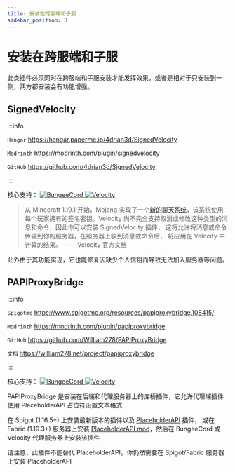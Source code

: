 ```yaml
---
title: 安装在跨服端和子服
sidebar_position: 3
---
```


# 安装在跨服端和子服

此类插件必须同时在跨服端和子服安装才能发挥效果，或者是相对于只安装到一侧，两方都安装会有功能增强。

## SignedVelocity

:::info

`Hangar` https://hangar.papermc.io/4drian3d/SignedVelocity

`Modrinth` https://modrinth.com/plugin/signedvelocity

`GitHub` https://github.com/4drian3d/SignedVelocity

:::

<!--markdownlint-disable line-length-->

核心支持：
<a href="">
  <img src="https://img.shields.io/badge/BungeeCord-orange?&style=for-the-badge" class="stylish-image" alt="BungeeCord" />
</a>
<a href="">
  <img src="https://img.shields.io/badge/Velocity-blue?&style=for-the-badge" class="stylish-image" alt="Velocity" />
</a>

> 从 Minecraft 1.19.1 开始，Mojang 实现了一个[新的聊天系统](https://zh.minecraft.wiki/w/Java%E7%89%881.19.1#%E5%B8%B8%E8%A7%84)，该系统使用每个玩家拥有的签名密钥。Velocity 尚不完全支持取消或修改这种类型的消息和命令，因此你可以安装 SignedVelocity 插件， 这将允许将消息或命令传输到你的服务器，在服务器上收到消息或命令后， 将应用在 Velocity 中计算的结果。 —— Velocity 官方文档

此外由于其功能实现，它也能修复因缺少个人信钥而导致无法加入服务器等问题。

## PAPIProxyBridge

:::info

`Spigotmc` https://www.spigotmc.org/resources/papiproxybridge.108415/

`Modrinth` https://modrinth.com/plugin/papiproxybridge

`GitHub` https://github.com/WiIIiam278/PAPIProxyBridge

`文档` https://william278.net/project/papiproxybridge

:::

核心支持：
<a href="">
  <img src="https://img.shields.io/badge/BungeeCord-orange?&style=for-the-badge" class="stylish-image" alt="BungeeCord" />
</a>
<a href="">
  <img src="https://img.shields.io/badge/Velocity-blue?&style=for-the-badge" class="stylish-image" alt="Velocity" />
</a>

PAPIProxyBridge 是安装在后端和代理服务器上的库桥插件，它允许代理端插件使用 PlaceholderAPI 占位符设置文本格式

在 Spigot (1.16.5+) 上安装最新版本的插件以及 [PlaceholderAPI](https://www.spigotmc.org/resources/placeholderapi.6245/) 插件，
或在 Fabric (1.19.3+) 服务器上安装 [PlaceholderAPI mod](https://placeholders.pb4.eu/)，然后在 BungeeCord 或 Velocity 代理服务器上安装该插件

请注意，此插件不能替代 PlaceholderAPI。你仍然需要在 Spigot/Fabric 服务器上安装 PlaceholderAPI
